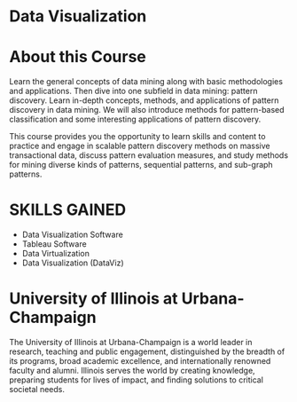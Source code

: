 # Data Visualization

# About this Course
Learn the general concepts of data mining along with basic methodologies and applications. Then dive into one subfield in data mining: pattern discovery. Learn in-depth concepts, methods, and applications of pattern discovery in data mining. We will also introduce methods for pattern-based classification and some interesting applications of pattern discovery. 

This course provides you the opportunity to learn skills and content to practice and engage in scalable pattern discovery methods on massive transactional data, discuss pattern evaluation measures, and study methods for mining diverse kinds of patterns, sequential patterns, and sub-graph patterns.

# SKILLS GAINED
- Data Visualization Software
- Tableau Software
- Data Virtualization
- Data Visualization (DataViz)

# University of Illinois at Urbana-Champaign
The University of Illinois at Urbana-Champaign is a world leader in research, teaching and public engagement, distinguished by the breadth of its programs, broad academic excellence, and internationally renowned faculty and alumni. Illinois serves the world by creating knowledge, preparing students for lives of impact, and finding solutions to critical societal needs.

